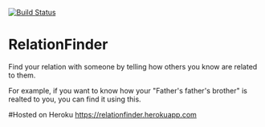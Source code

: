 [![Build Status](https://travis-ci.org/RaghavPro/RelationFinder.svg?branch=master)](https://travis-ci.org/RaghavPro/RelationFinder)

# RelationFinder
Find your relation with someone by telling how others you know are related to them.

For example, if you want to know how your "Father's father's brother" is realted to you, you can find it using this.

#Hosted on Heroku
https://relationfinder.herokuapp.com
